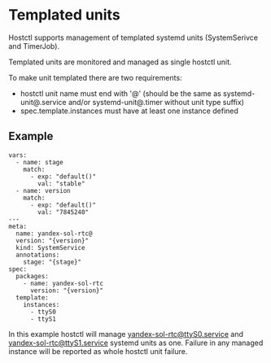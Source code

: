 # Templated units

Hostctl supports management of templated systemd units (SystemSerivce and TimerJob).

Templated units are monitored and managed as single hostctl unit.

To make unit templated there are two requirements:
* hostctl unit name must end with '@' (should be the same as systemd-unit@.service and/or systemd-unit@.timer without unit type suffix)
* spec.template.instances must have at least one instance defined

## Example

    vars:
      - name: stage
        match:
          - exp: "default()"
            val: "stable"
      - name: version
        match:
          - exp: "default()"
            val: "7845240"
    ---
    meta:
      name: yandex-sol-rtc@
      version: "{version}"
      kind: SystemService
      annotations:
        stage: "{stage}"
    spec:
      packages:
        - name: yandex-sol-rtc
          version: "{version}"
      template:
        instances:
          - ttyS0
          - ttyS1

In this example hostctl will manage yandex-sol-rtc@ttyS0.service and yandex-sol-rtc@ttyS1.service systemd units as one. Failure in any managed instance will be reported as whole hostctl unit failure.
